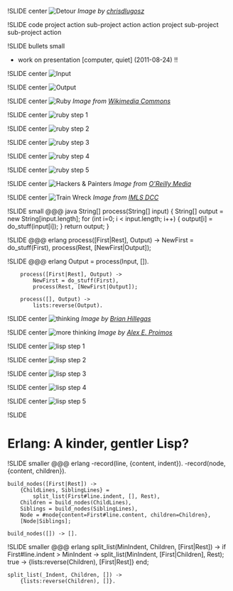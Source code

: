 !SLIDE center
![Detour](detour.jpg)
<span class="credit">*Image by [chrisdlugosz](http://www.flickr.com/photos/chrisdlugosz/2805048271/)*</span>

!SLIDE code
        project
            action
            sub-project
                action
            action
        project
            sub-project
                sub-project
                    action

!SLIDE bullets small
* work on presentation [computer, quiet] (2011-08-24) !!

!SLIDE center
![Input](input.png)

!SLIDE center
![Output](structure.png)

!SLIDE center
![Ruby](ruby.png)
<span class="credit">*Image from [Wikimedia Commons](http://en.wikipedia.org/wiki/File:Ruby_logo.svg)*</span>

!SLIDE center
![ruby step 1](ruby_parser_1.png)

!SLIDE center
![ruby step 2](ruby_parser_2.png)

!SLIDE center
![ruby step 3](ruby_parser_3.png)

!SLIDE center
![ruby step 4](ruby_parser_4.png)

!SLIDE center
![ruby step 5](ruby_parser_5.png)

!SLIDE center
![Hackers & Painters](hackers.gif)
<span class="credit">*Image from [O'Reilly Media](http://oreilly.com/catalog/9780596006624)*</span>

!SLIDE center
![Train Wreck](train.jpg)
<span class="credit">*Image from [IMLS DCC](http://www.flickr.com/photos/imlsdcc/5576592397/)*</span>

!SLIDE small
    @@@ java
        String[] process(String[] input) {
            String[] output = new String[input.length];
            for (int i=0; i < input.length; i++) {
                output[i] = do_stuff(input[i]);
            }
            return output;
        }

!SLIDE
    @@@ erlang
        process([First|Rest], Output) ->
            NewFirst = do_stuff(First),
            process(Rest, [NewFirst|Output]);

!SLIDE
    @@@ erlang
        Output = process(Input, []).

        process([First|Rest], Output) ->
            NewFirst = do_stuff(First),
            process(Rest, [NewFirst|Output]);

        process([], Output) ->
            lists:reverse(Output).

!SLIDE center
![thinking](thinker.jpg)
<span class="credit">*Image by [Brian Hillegas](http://www.flickr.com/photos/seatbelt67/502255276/)*</span>

!SLIDE center
![more thinking](despair.jpg)
<span class="credit">*Image by [Alex E. Proimos](http://www.flickr.com/photos/proimos/4199675334/)*</span>

!SLIDE center
![lisp step 1](lisp_parser_1.png)

!SLIDE center
![lisp step 2](lisp_parser_2.png)

!SLIDE center
![lisp step 3](lisp_parser_3.png)

!SLIDE center
![lisp step 4](lisp_parser_4.png)

!SLIDE center
![lisp step 5](lisp_parser_5.png)

!SLIDE
# Erlang: A kinder, gentler Lisp?

!SLIDE smaller
    @@@ erlang
    -record(line, {content, indent}).
    -record(node, {content, children}).

    build_nodes([First|Rest]) ->
        {ChildLines, SiblingLines} =
            split_list(First#line.indent, [], Rest),
        Children = build_nodes(ChildLines),
        Siblings = build_nodes(SiblingLines),
        Node = #node{content=First#line.content, children=Children},
        [Node|Siblings];

    build_nodes([]) -> [].

!SLIDE smaller
    @@@ erlang
    split_list(MinIndent, Children, [First|Rest]) ->
        if 
            First#line.indent > MinIndent ->
                split_list(MinIndent, [First|Children], Rest);
            true ->
                {lists:reverse(Children), [First|Rest]}
        end;

    split_list(_Indent, Children, []) ->
        {lists:reverse(Children), []}.

